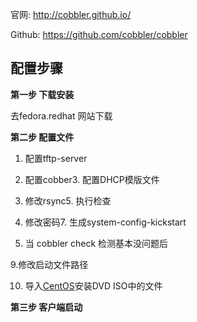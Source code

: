 官网: [http:\/\/cobbler.github.io\/](http://cobbler.github.io/)

Github: [https:\/\/github.com\/cobbler\/cobbler](https://github.com/cobbler/cobbler)



## 配置步骤

**第一步 下载安装**

去fedora.redhat 网站下载

**第二步 配置文件**

1. 配置tftp-server

2. 配置cobber3. 配置DHCP模版文件

4. 修改rsync5. 执行检查

6. 修改密码7. 生成system-config-kickstart

8. 当 cobbler check 检测基本没问题后

9.修改启动文件路径

10. 导入[CentOS](http://baike.baidu.com/subview/26404/26404.htm)安装DVD ISO中的文件

**第三步 客户端启动**

